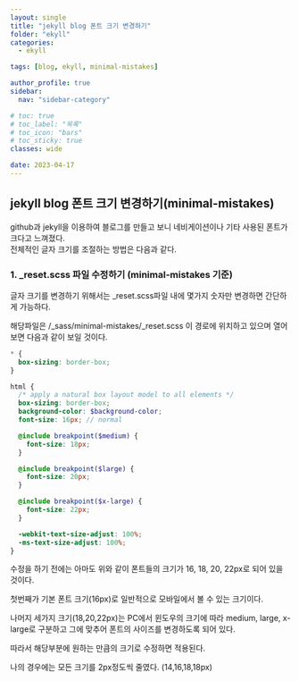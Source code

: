 ```yaml
---
layout: single
title: "jekyll blog 폰트 크기 변경하기"
folder: "ekyll"
categories:
  - ekyll

tags: [blog, ekyll, minimal-mistakes]

author_profile: true
sidebar:
  nav: "sidebar-category"

# toc: true
# toc_label: "목록"
# toc_icon: "bars"
# toc_sticky: true
classes: wide

date: 2023-04-17
---
```


## jekyll blog 폰트 크기 변경하기(minimal-mistakes)

github과 jekyll을 이용하여 블로그를 만들고 보니 네비게이션이나 기타 사용된 폰트가 크다고 느껴졌다.  
전체적인 글자 크기를 조절하는 방법은 다음과 같다.

### 1. \_reset.scss 파일 수정하기 (minimal-mistakes 기준)

글자 크기를 변경하기 위해서는 \_reset.scss파일 내에 몇가지 숫자만 변경하면 간단하게 가능하다.

해당파일은 /\_sass/minimal-mistakes/\_reset.scss 이 경로에 위치하고 있으며 열어보면 다음과 같이 보일 것이다.

```scss
* {
  box-sizing: border-box;
}

html {
  /* apply a natural box layout model to all elements */
  box-sizing: border-box;
  background-color: $background-color;
  font-size: 16px; // normal

  @include breakpoint($medium) {
    font-size: 18px;
  }

  @include breakpoint($large) {
    font-size: 20px;
  }

  @include breakpoint($x-large) {
    font-size: 22px;
  }

  -webkit-text-size-adjust: 100%;
  -ms-text-size-adjust: 100%;
}
```

수정을 하기 전에는 아마도 위와 같이 폰트들의 크기가 16, 18, 20, 22px로 되어 있을 것이다.

첫번째가 기본 폰트 크기(16px)로 일반적으로 모바일에서 볼 수 있는 크기이다.

나머지 세가지 크기(18,20,22px)는 PC에서 윈도우의 크기에 따라 medium, large, x-large로 구분하고 그에 맞추어 폰트의 사이즈를 변경하도록 되어 있다.

따라서 해당부분에 원하는 만큼의 크기로 수정하면 적용된다.

나의 경우에는 모든 크기를 2px정도씩 줄였다. (14,16,18,18px)
